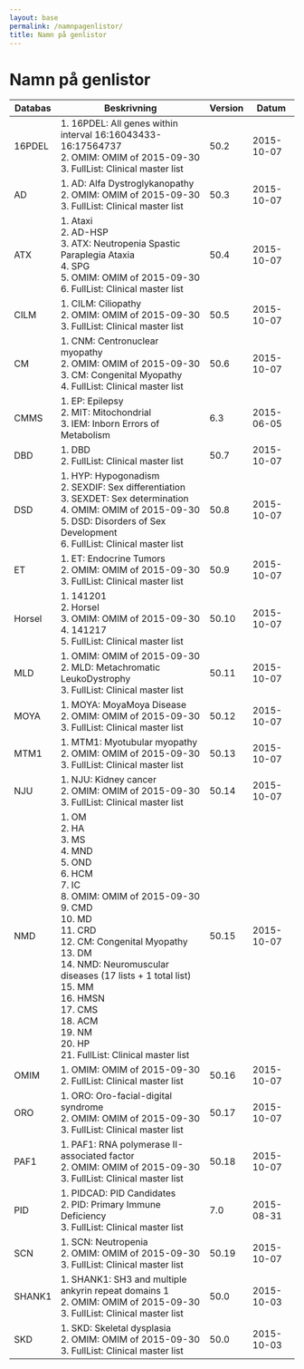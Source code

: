 ```yaml
---
layout: base
permalink: /namnpagenlistor/
title: Namn på genlistor
---
```


# Namn på genlistor

|Databas|Beskrivning|Version|Datum|
|---|---|---|---|
|16PDEL|1. 16PDEL: All genes within interval 16:16043433-16:17564737<br />2. OMIM: OMIM of 2015-09-30<br />3. FullList: Clinical master list<br />|50.2|2015-10-07|
|AD|1. AD: Alfa Dystroglykanopathy<br />2. OMIM: OMIM of 2015-09-30<br />3. FullList: Clinical master list<br />|50.3|2015-10-07|
|ATX|1. Ataxi<br />2. AD-HSP<br />3. ATX: Neutropenia Spastic Paraplegia Ataxia<br />4. SPG<br />5. OMIM: OMIM of 2015-09-30<br />6. FullList: Clinical master list<br />|50.4|2015-10-07|
|CILM|1. CILM: Ciliopathy<br />2. OMIM: OMIM of 2015-09-30<br />3. FullList: Clinical master list<br />|50.5|2015-10-07|
|CM|1. CNM: Centronuclear myopathy<br />2. OMIM: OMIM of 2015-09-30<br />3. CM: Congenital Myopathy<br />4. FullList: Clinical master list<br />|50.6|2015-10-07|
|CMMS|1. EP: Epilepsy<br />2. MIT: Mitochondrial<br />3. IEM: Inborn Errors of Metabolism<br />|6.3|2015-06-05|
|DBD|1. DBD<br />2. FullList: Clinical master list<br />|50.7|2015-10-07|
|DSD|1. HYP: Hypogonadism<br />2. SEXDIF: Sex differentiation<br />3. SEXDET: Sex determination<br />4. OMIM: OMIM of 2015-09-30<br />5. DSD: Disorders of Sex Development<br />6. FullList: Clinical master list<br />|50.8|2015-10-07|
|ET|1. ET: Endocrine Tumors<br />2. OMIM: OMIM of 2015-09-30<br />3. FullList: Clinical master list<br />|50.9|2015-10-07|
|Horsel|1. 141201<br />2. Horsel<br />3. OMIM: OMIM of 2015-09-30<br />4. 141217<br />5. FullList: Clinical master list<br />|50.10|2015-10-07|
|MLD|1. OMIM: OMIM of 2015-09-30<br />2. MLD: Metachromatic LeukoDystrophy<br />3. FullList: Clinical master list<br />|50.11|2015-10-07|
|MOYA|1. MOYA: MoyaMoya Disease<br />2. OMIM: OMIM of 2015-09-30<br />3. FullList: Clinical master list<br />|50.12|2015-10-07|
|MTM1|1. MTM1: Myotubular myopathy<br />2. OMIM: OMIM of 2015-09-30<br />3. FullList: Clinical master list<br />|50.13|2015-10-07|
|NJU|1. NJU: Kidney cancer<br />2. OMIM: OMIM of 2015-09-30<br />3. FullList: Clinical master list<br />|50.14|2015-10-07|
|NMD|1. OM<br />2. HA<br />3. MS<br />4. MND<br />5. OND<br />6. HCM<br />7. IC<br />8. OMIM: OMIM of 2015-09-30<br />9. CMD<br />10. MD<br />11. CRD<br />12. CM: Congenital Myopathy<br />13. DM<br />14. NMD: Neuromuscular diseases (17 lists + 1 total list)<br />15. MM<br />16. HMSN<br />17. CMS<br />18. ACM<br />19. NM<br />20. HP<br />21. FullList: Clinical master list<br />|50.15|2015-10-07|
|OMIM|1. OMIM: OMIM of 2015-09-30<br />2. FullList: Clinical master list<br />|50.16|2015-10-07|
|ORO|1. ORO: Oro-facial-digital syndrome<br />2. OMIM: OMIM of 2015-09-30<br />3. FullList: Clinical master list<br />|50.17|2015-10-07|
|PAF1|1. PAF1: RNA polymerase II-associated factor<br />2. OMIM: OMIM of 2015-09-30<br />3. FullList: Clinical master list<br />|50.18|2015-10-07|
|PID|1. PIDCAD: PID Candidates<br />2. PID: Primary Immune Deficiency<br />3. FullList: Clinical master list<br />|7.0|2015-08-31|
|SCN|1. SCN: Neutropenia<br />2. OMIM: OMIM of 2015-09-30<br />3. FullList: Clinical master list<br />|50.19|2015-10-07|
|SHANK1|1. SHANK1: SH3 and multiple ankyrin repeat domains 1<br />2. OMIM: OMIM of 2015-09-30<br />3. FullList: Clinical master list<br />|50.0|2015-10-03|
|SKD|1. SKD: Skeletal dysplasia<br />2. OMIM: OMIM of 2015-09-30<br />3. FullList: Clinical master list<br />|50.0|2015-10-03|

